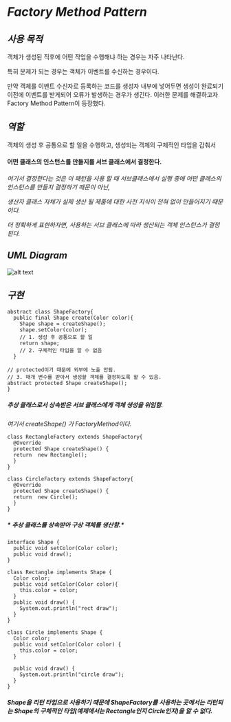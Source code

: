 # *Factory Method Pattern*

## *사용 목적*

객체가 생성된 직후에 어떤 작업을 수행해냐 하는 경우는 자주 나타난다.

특히 문제가 되는 경우는 객체가 이벤트를 수신하는 경우이다.

만약 객체를 이벤트 수신자로 등록하는 코드를 생성자 내부에 넣어두면 생성이 완료되기 이전에 이벤트를 받게되어 오류가 발생하는 경우가 생긴다.
이러한 문제를 해결하고자 Factory Method Pattern이 등장했다.


## *역할*

객체의 생성 후 공통으로 할 일을 수행하고,
생성되는 객체의 구체적인 타입을 감춰서

#### **어떤 클래스의 인스턴스를 만들지를 서브 클래스에서 결정한다.**

*여기서 결정한다는 것은 이 패턴을 사용 할 때 서브클래스에서 실행 중에 어떤 클래스의 인스턴스를 만들지 결정하기 때문이 아닌,*

*생산자 클래스 자체가 실제 생산 될 제품에 대한 사전 지식이 전혀 없이 만들어지기 때문이다.*

*더 정확하게 표현하자면, 사용하는 서브 클래스에 따라 생산되는 객체 인스턴스가 결정 된다.*

## *UML Diagram*

![alt text](https://t1.daumcdn.net/cfile/tistory/2405494657DB33A80F)

## *구현*

```
abstract class ShapeFactory{
  public final Shape create(Color color){
    Shape shape = createShape();
    shape.setColor(color);
    // 1. 생성 후 공통으로 할 일
    return shape;
    // 2. 구체적인 타입을 알 수 없음
  }

// protected이기 때문에 외부에 노출 안됨.
// 3. 매개 변수를 받아서 생성할 객체를 결정하도록 할 수 있음.
abstract protected Shape createShape();
}
```
##### *추상 클래스로서 상속받은 서브 클래스에게 객체 생성을 위임함.*
*여기서 createShape() 가 FactoryMethod이다.*

```
class RectangleFactory extends ShapeFactory{
  @Override
  protected Shape createShape() {
  return  new Rectangle();
  }
}

class CircleFactory extends ShapeFactory{
  @Override
  protected Shape createShape() {
  return  new Circle();
  }
}
```
##### * 추상 클래스를 상속받아 구상 객체를 생산함.*

```
interface Shape {
  public void setColor(Color color);
  public void draw();
}

class Rectangle implements Shape {
  Color color;
  public void setColor(Color color){
    this.color = color;
  }
  public void draw() {
    System.out.println("rect draw");
  }
}

class Circle implements Shape {
  Color color;
  public void setColor(Color color) {
    this.color = color;
  }

  public void draw() {
    System.out.println("circle draw");
  }
}
```
##### *Shape을 리턴 타입으로 사용하기 때문에 ShapeFactory를 사용하는 곳에서는 리턴되는 Shape의 구체적인 타입(예제에서는 Rectangle인지 Circle인지)을 알 수 없다.*
